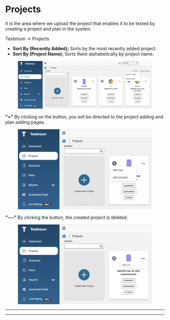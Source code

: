 # Projects

It is the area where we upload the project that enables it to be tested by creating a project and plan in the system.

Testinium -> Projects

* **Sort By (Recently Added);** Sorts by the most recently added project.
* **Sort By (Project Name);** Sorts them alphabetically by project name.

<figure><img src="../../.gitbook/assets/Ekran Resmi 2023-06-20 00.30.32.png" alt=""><figcaption></figcaption></figure>

**"+"** By clicking on the button, you will be directed to the project adding and plan adding pages.

<figure><img src="../../.gitbook/assets/Ekran Resmi 2023-06-20 00.31.53.png" alt=""><figcaption></figcaption></figure>

**"---"** By clicking the button, the created project is deleted.

<figure><img src="../../.gitbook/assets/Ekran Resmi 2023-06-20 00.32.25.png" alt=""><figcaption></figcaption></figure>



***

***
